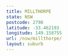 ```yaml
---
title: MILLTHORPE
state: NSW
postcode: 2798
latitude: -33.462193
longitude: 149.158755
url: /nsw/millthorpe/
layout: suburb
---
```

